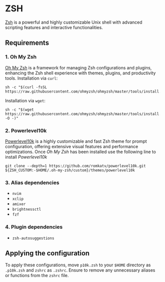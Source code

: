 # ZSH
[Zsh](https://en.wikipedia.org/wiki/Z_shell) is a powerful and highly customizable Unix shell with advanced scripting features and interactive functionalities.

## Requirements

### 1. Oh My Zsh
[Oh My Zsh](https://ohmyz.sh/) is a framework for managing Zsh configurations and plugins, enhancing the Zsh shell experience with themes, plugins, and productivity tools.
Installation via `curl`:
```
sh -c "$(curl -fsSL https://raw.githubusercontent.com/ohmyzsh/ohmyzsh/master/tools/install.sh)"
```
Installation via `wget`:
```
sh -c "$(wget https://raw.githubusercontent.com/ohmyzsh/ohmyzsh/master/tools/install.sh -O -)"
```

### 2. Powerlevel10k
[Powerlevel10k](https://github.com/romkatv/powerlevel10k) is a highly customizable and fast Zsh theme for prompt configuration, offering extensive visual features and performance optimizations.
Once *Oh My Zsh* has been installed use the following line to install *Powerlevel10k*
```
git clone --depth=1 https://github.com/romkatv/powerlevel10k.git ${ZSH_CUSTOM:-$HOME/.oh-my-zsh/custom}/themes/powerlevel10k
```

### 3. Alias dependencies
- `nvim`
- `xclip`
- `amixer`
- `brightnessctl`
- `fzf`

### 4. Plugin dependencies
- `zsh-autosuggestions`

## Applying the configuration
To apply these configurations, move `p10k.zsh` to your `$HOME` directory as `.p10k.zsh` and `zshrc` as `.zshrc`.
Ensure to remove any unnecessary aliases or functions from the `zshrc` file.
